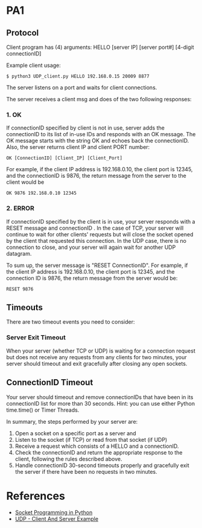 # PA1

## Protocol
Client program has (4) arguments: HELLO [server IP] [server port#] 
[4-digit connectionID]

Example client usage:
```
$ python3 UDP_client.py HELLO 192.168.0.15 20009 8877
```
The server listens on a port and waits for client connections.

The server receives a client msg and does of the two following responses:

### 1. OK

If connectionID specified by client is not in use, server adds the 
connectionID to its list of in-use IDs and responds with an OK message. 
The OK message starts with the string OK and echoes back the 
connectionID. Also, the server returns client IP and client PORT 
number:
```
OK [ConnectionID] [Client_IP] [Client_Port]
```

For example, if the client IP address is 192.168.0.10, the client port
is 12345, and the connectionID is 9876, the return message from the server
to the client would be 
```
OK 9876 192.168.0.10 12345
```

### 2. ERROR

If connectionID specified by the client is in use, your server responds 
with a RESET message and connectionID . In the case of TCP, your server 
will continue to wait for other clients' requests but will close the 
socket opened by the client that requested this connection. In the UDP 
case, there is no connection to close, and your server will again wait 
for another UDP datagram.

To sum up, the server message is "RESET ConnectionID". For example, if 
the client IP address is 192.168.0.10, the client port is 12345, and the 
connection ID is 9876, the return message from the server would be:
```
RESET 9876
```

## Timeouts
There are two timeout events you need to consider:

### Server Exit Timeout
When your server (whether TCP or UDP) is waiting for a connection request 
but does not receive any requests from any clients for two minutes, your 
server should timeout and exit gracefully after closing any open sockets. 

## ConnectionID Timeout
Your server should timeout and remove connectionIDs that have been in its 
connectionID list for more than 30 seconds. Hint: you can use either 
Python time.time() or Timer Threads. 

 In summary, the steps performed by your server are:

1. Open a socket on a specific port as a server and
2. Listen to the socket (if TCP) or read from that socket (if UDP)
3. Receive a request which consists of a HELLO and a connectionID.
4. Check the connectionID and return the appropriate response to the 
   client, following the rules described above.
5. Handle connectionID 30-second timeouts properly and gracefully exit the
   server if there have been no requests in two minutes.

# References
* [Socket Programming in Python](https://realpython.com/python-sockets/)
* [UDP - Client And Server Example](https://pythontic.com/modules/socket/udp-client-server-example)

